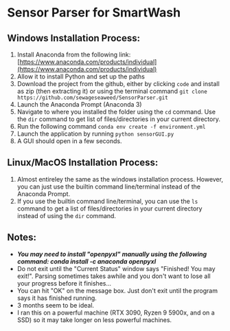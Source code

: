# Sensor Parser for SmartWash

## Windows Installation Process: 
1. Install Anaconda from the following link: [https://www.anaconda.com/products/individual](https://www.anaconda.com/products/individual)
2. Allow it to install Python and set up the paths
3. Download the project from the github, either by clicking ```code``` and install as zip (then extracting it) or using the terminal command                   ```git clone https://github.com/sewageseaweed/SensorParser.git```
4. Launch the Anaconda Prompt (Anaconda 3)
5. Navigate to where you installed the folder using the ```cd``` command. Use the ```dir``` command to get list of files/directories in your current directory.
6. Run the following command ```conda env create -f environment.yml```
7. Launch the application by running ```python sensorGUI.py```
8. A GUI should open in a few seconds.

## Linux/MacOS Installation Process:
1. Almost entireley the same as the windows installation process. However, you can just use the builtin command line/terminal instead of the Anaconda Prompt.
2. If you use the builtin command line/terminal, you can use the ```ls``` command to get a list of files/directories in your current directory instead of using the ```dir``` command.

## Notes:
- ***You may need to install "openpyxl" manually using the following command: conda install -c anaconda openpyxl***
- Do not exit until the "Current Status" window says "Finished! You may exit!". Parsing sometimes takes awhile and you don't want to lose all your progress before it finishes...
- You can hit "OK" on the message box. Just don't exit until the program says it has finished running.
- 3 months seem to be ideal.
- I ran this on a powerful machine (RTX 3090, Ryzen 9 5900x, and on a SSD) so it may take longer on less powerful machines. 

